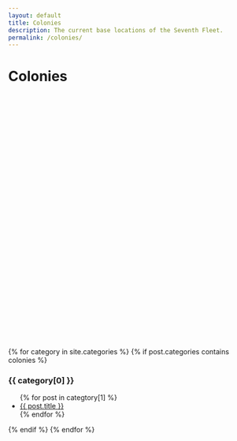 ```yaml
---
layout: default
title: Colonies
description: The current base locations of the Seventh Fleet.
permalink: /colonies/
---
```


# Colonies

<script type="text/javascript" src="https://www.gstatic.com/charts/loader.js"></script>
<script type="text/javascript" src="../nms-seventh-fleet.github.io/assets/js/charts.js"></script>
<div id="chart_div" style="width: 900px; height: 500px;"></div>

{% for category in site.categories %}
    {% if post.categories contains colonies %}
        <h3>{{ category[0] }}</h3>
        <ul>
            {% for post in categtory[1] %}
                <li><a href="{{ post.url }}">{{ post.title }}</a></li>
            {% endfor %}
        </ul>
    {% endif %}
{% endfor %}

